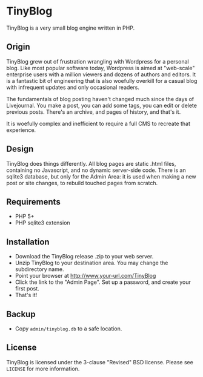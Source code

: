 # TinyBlog
TinyBlog is a very small blog engine written in PHP.

## Origin
TinyBlog grew out of frustration wrangling with Wordpress for a personal blog.  Like most popular software today, Wordpress is aimed at "web-scale" enterprise users with a million viewers and dozens of authors and editors.  It is a fantastic bit of engineering that is also woefully overkill for a casual blog with infrequent updates and only occasional readers.

The fundamentals of blog posting haven't changed much since the days of Livejournal.  You make a post, you can add some tags, you can edit or delete previous posts.  There's an archive, and pages of history, and that's it.

It is woefully complex and inefficient to require a full CMS to recreate that experience.

## Design
TinyBlog does things differently.  All blog pages are static .html files, containing no Javascript, and no dynamic server-side code.  There is an sqlite3 database, but only for the Admin Area: it is used when making a new post or site changes, to rebuild touched pages from scratch.

## Requirements
* PHP 5+
* PHP sqlite3 extension

## Installation
* Download the TinyBlog release .zip to your web server.
* Unzip TinyBlog to your destination area.  You may change the subdirectory name.
* Point your browser at http://www.your-url.com/TinyBlog
* Click the link to the "Admin Page".  Set up a password, and create your first post.
* That's it!

## Backup
* Copy `admin/tinyblog.db` to a safe location.

## License
TinyBlog is licensed under the 3-clause "Revised" BSD license.  Please see `LICENSE` for more information.

